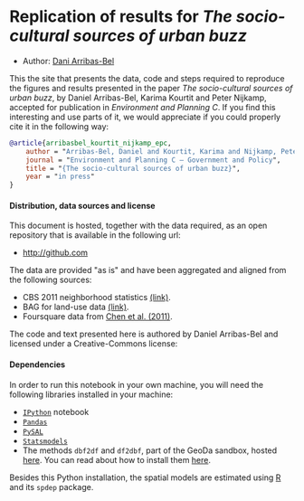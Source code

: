 # Replication of results for *The socio-cultural sources of urban buzz*

- Author: [Dani Arribas-Bel](http://darribas.org)

This the site that presents the data, code and steps required to reproduce the figures and results presented in the paper *The socio-cultural sources of urban buzz*, by Daniel Arribas-Bel, Karima Kourtit and Peter Nijkamp, accepted for publication in *Environment and Planning C*. If you find this interesting and use parts of it, we would appreciate if you could properly cite it in the following way:

```bibtex
@article{arribasbel_kourtit_nijkamp_epc,
	author = "Arribas-Bel, Daniel and Kourtit, Karima and Nijkamp, Peter",
	journal = "Environment and Planning C – Government and Policy",
	title = "{The socio-cultural sources of urban buzz}",
	year = "in press"
}
```

#### Distribution, data sources and license

This document is hosted, together with the data required, as an open repository that is available in the following url:

- http://github.com

The data are provided "as is" and have been aggregated and aligned from the following sources:

- CBS 2011 neighborhood statistics [(link)](http://www.cbs.nl/nl-NL/menu/themas/dossiers/nederland-regionaal/publicaties/geografische-data/archief/2011/default.htm).
- BAG for land-use data [(link)](http://bag.vrom.nl).
- Foursquare data from [Chen et al. (2011)](http://infolab.tamu.edu/static/users/zhiyuan/icwsm_2011_readme.pdf).

The code and text presented here is authored by Daniel Arribas-Bel and licensed under a Creative-Commons license:

#### Dependencies

In order to run this notebook in your own machine, you will need the following libraries installed in your machine:

* [`IPython`](http://ipython.org) notebook
* [`Pandas`](http://pandas.pydata.org)
* [`PySAL`](http://pysal.org)
* [`Statsmodels`](http://statsmodels.sourceforge.net/)
* The methods `dbf2df` and `df2dbf`, part of the GeoDa sandbox, hosted [here](https://github.com/GeoDaSandbox/sandbox/blob/master/pyGDsandbox/dataIO.py). You can read about how to install them [here](http://geodasandbox.github.io/2012/03/28/how-to-get-up-and-running-with-the-geoda-center-sandbox/).

Besides this Python installation, the spatial models are estimated using [R](http://r-project.org) and its `spdep` package.
